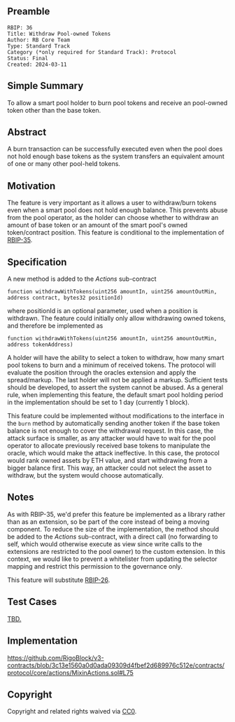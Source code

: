 ## Preamble

    RBIP: 36
    Title: Withdraw Pool-owned Tokens
    Author: RB Core Team
    Type: Standard Track
    Category (*only required for Standard Track): Protocol
    Status: Final
    Created: 2024-03-11

## Simple Summary

To allow a smart pool holder to burn pool tokens and receive an pool-owned token other than the base token.


## Abstract

A burn transaction can be successfully executed even when the pool does not hold enough base tokens as the system transfers an equivalent amount of one or many other pool-held tokens.

## Motivation

The feature is very important as it allows a user to withdraw/burn tokens even when a smart pool does not hold enough balance. This prevents abuse from the pool operator, as the holder can choose whether to withdraw an amount of base token or an amount of the smart pool's owned token/contract position.
This feature is conditional to the implementation of [RBIP-35](https://github.com/RigoBlock/RBIPs/issues/35).

## Specification

A new method is added to the *Actions* sub-contract
```
function withdrawWithTokens(uint256 amountIn, uint256 amountOutMin, address contract, bytes32 positionId)
```
where positionId is an optional parameter, used when a position is withdrawn.
The feature could initially only allow withdrawing owned tokens, and therefore be implemented as
```
function withdrawWithTokens(uint256 amountIn, uint256 amountOutMin, address tokenAddress)
```

A holder will have the ability to select a token to withdraw, how many smart pool tokens to burn and a minimum of received tokens. The protocol will evaluate the position through the oracles extension and apply the spread/markup. The last holder will not be applied a markup.
Sufficient tests should be developed, to assert the system cannot be abused. As a general rule, when implementing this feature, the default smart pool holding period in the implementation should be set to 1 day (currently 1 block).

This feature could be implemented without modifications to the interface in the `burn` method by automatically sending another token if the base token balance is not enough to cover the withdrawal request. In this case, the attack surface is smaller, as any attacker would have to wait for the pool operator to allocate previously received base tokens to manipulate the oracle, which would make the attack ineffective. In this case, the protocol would rank owned assets by ETH value, and start withdrawing from a bigger balance first. This way, an attacker could not select the asset to withdraw, but the system would choose automatically.

## Notes
As with RBIP-35, we'd prefer this feature be implemented as a library rather than as an extension, so be part of the core instead of being a moving component. To reduce the size of the implementation, the method should be added to the *Actions* sub-contract, with a direct call (no forwarding to self, which would otherwise execute as view since write calls to the extensions are restricted to the pool owner) to the custom extension. In this context, we would like to prevent a whitelister from updating the selector mapping and restrict this permission to the governance only.

This feature will substitute [RBIP-26](https://github.com/RigoBlock/RBIPs/issues/26).

## Test Cases
[TBD.](https://github.com/RigoBlock/v3-contracts/blob/3c13e1560a0d0ada09309d4fbef2d689976c512e/test/core/RigoblockPool.Basetoken.spec.ts#L431)

## Implementation
https://github.com/RigoBlock/v3-contracts/blob/3c13e1560a0d0ada09309d4fbef2d689976c512e/contracts/protocol/core/actions/MixinActions.sol#L75


## Copyright

Copyright and related rights waived via [CC0](https://creativecommons.org/publicdomain/zero/1.0/).

